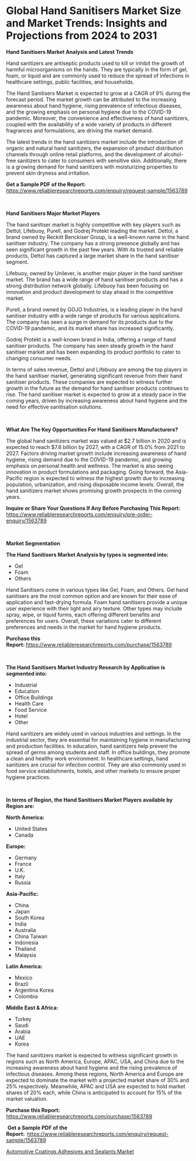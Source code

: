 <p><h1>Global Hand Sanitisers Market Size and Market Trends: Insights and Projections from 2024 to 2031</h1></p><p><strong>Hand Sanitisers Market Analysis and Latest Trends</strong></p>
<p><p>Hand sanitizers are antiseptic products used to kill or inhibit the growth of harmful microorganisms on the hands. They are typically in the form of gel, foam, or liquid and are commonly used to reduce the spread of infections in healthcare settings, public facilities, and households.</p><p>The Hand Sanitisers Market is expected to grow at a CAGR of 9% during the forecast period. The market growth can be attributed to the increasing awareness about hand hygiene, rising prevalence of infectious diseases, and the growing emphasis on personal hygiene due to the COVID-19 pandemic. Moreover, the convenience and effectiveness of hand sanitizers, coupled with the availability of a wide variety of products in different fragrances and formulations, are driving the market demand.</p><p>The latest trends in the hand sanitizers market include the introduction of organic and natural hand sanitizers, the expansion of product distribution channels through online retail platforms, and the development of alcohol-free sanitizers to cater to consumers with sensitive skin. Additionally, there is a growing demand for hand sanitizers with moisturizing properties to prevent skin dryness and irritation.</p></p>
<p><strong>Get a Sample PDF of the Report:&nbsp;</strong> <a href="https://www.reliableresearchreports.com/enquiry/request-sample/1563789">https://www.reliableresearchreports.com/enquiry/request-sample/1563789</a></p>
<p>&nbsp;</p>
<p><strong>Hand Sanitisers Major Market Players</strong></p>
<p><p>The hand sanitiser market is highly competitive with key players such as Dettol, Lifebuoy, Purell, and Godrej Protekt leading the market. Dettol, a brand owned by Reckitt Benckiser Group, is a well-known name in the hand sanitiser industry. The company has a strong presence globally and has seen significant growth in the past few years. With its trusted and reliable products, Dettol has captured a large market share in the hand sanitiser segment.</p><p>Lifebuoy, owned by Unilever, is another major player in the hand sanitiser market. The brand has a wide range of hand sanitiser products and has a strong distribution network globally. Lifebuoy has been focusing on innovation and product development to stay ahead in the competitive market.</p><p>Purell, a brand owned by GOJO Industries, is a leading player in the hand sanitiser industry with a wide range of products for various applications. The company has seen a surge in demand for its products due to the COVID-19 pandemic, and its market share has increased significantly.</p><p>Godrej Protekt is a well-known brand in India, offering a range of hand sanitiser products. The company has seen steady growth in the hand sanitiser market and has been expanding its product portfolio to cater to changing consumer needs.</p><p>In terms of sales revenue, Dettol and Lifebuoy are among the top players in the hand sanitiser market, generating significant revenue from their hand sanitiser products. These companies are expected to witness further growth in the future as the demand for hand sanitiser products continues to rise. The hand sanitiser market is expected to grow at a steady pace in the coming years, driven by increasing awareness about hand hygiene and the need for effective sanitisation solutions.</p></p>
<p>&nbsp;</p>
<p><strong>What Are The Key Opportunities For Hand Sanitisers Manufacturers?</strong></p>
<p><p>The global hand sanitizers market was valued at $2.7 billion in 2020 and is expected to reach $7.8 billion by 2027, with a CAGR of 15.0% from 2021 to 2027. Factors driving market growth include increasing awareness of hand hygiene, rising demand due to the COVID-19 pandemic, and growing emphasis on personal health and wellness. The market is also seeing innovation in product formulations and packaging. Going forward, the Asia-Pacific region is expected to witness the highest growth due to increasing population, urbanization, and rising disposable income levels. Overall, the hand sanitizers market shows promising growth prospects in the coming years.</p></p>
<p><strong>Inquire or Share Your Questions If Any Before Purchasing This Report:</strong> <a href="https://www.reliableresearchreports.com/enquiry/pre-order-enquiry/1563789">https://www.reliableresearchreports.com/enquiry/pre-order-enquiry/1563789</a></p>
<p>&nbsp;</p>
<p><strong>Market Segmentation</strong></p>
<p><strong>The Hand Sanitisers Market Analysis by types is segmented into:</strong></p>
<p><ul><li>Gel</li><li>Foam</li><li>Others</li></ul></p>
<p><p>Hand Sanitisers come in various types like Gel, Foam, and Others. Gel hand sanitisers are the most common option and are known for their ease of application and fast-drying formula. Foam hand sanitisers provide a unique user experience with their light and airy texture. Other types may include spray, wipe, or liquid forms, each offering different benefits and preferences for users. Overall, these variations cater to different preferences and needs in the market for hand hygiene products.</p></p>
<p><strong>Purchase this Report:&nbsp;</strong><a href="https://www.reliableresearchreports.com/purchase/1563789">https://www.reliableresearchreports.com/purchase/1563789</a></p>
<p>&nbsp;</p>
<p><strong>The Hand Sanitisers Market Industry Research by Application is segmented into:</strong></p>
<p><ul><li>Industrial</li><li>Education</li><li>Office Buildings</li><li>Health Care</li><li>Food Service</li><li>Hotel</li><li>Other</li></ul></p>
<p><p>Hand sanitizers are widely used in various industries and settings. In the industrial sector, they are essential for maintaining hygiene in manufacturing and production facilities. In education, hand sanitizers help prevent the spread of germs among students and staff. In office buildings, they promote a clean and healthy work environment. In healthcare settings, hand sanitizers are crucial for infection control. They are also commonly used in food service establishments, hotels, and other markets to ensure proper hygiene practices.</p></p>
<p>&nbsp;</p>
<p><strong>In terms of Region, the Hand Sanitisers Market Players available by Region are:</strong></p>
<p>
    <p> <strong> North America: </strong>
        <ul>
            <li>United States</li>
            <li>Canada</li>
        </ul>
        </p> 
    <p> <strong> Europe: </strong>
        <ul>
            <li>Germany</li>
            <li>France</li>
            <li>U.K.</li>
            <li>Italy</li>
            <li>Russia</li>
        </ul>
        </p> 
    <p> <strong> Asia-Pacific: </strong>
        <ul>
            <li>China</li>
            <li>Japan</li>
            <li>South Korea</li>
            <li>India</li>
            <li>Australia</li>
            <li>China Taiwan</li>
            <li>Indonesia</li>
            <li>Thailand</li>
            <li>Malaysia</li>
        </ul>
        </p> 
    <p> <strong> Latin America: </strong>
        <ul>
            <li>Mexico</li>
            <li>Brazil</li>
            <li>Argentina Korea</li>
            <li>Colombia</li>
        </ul>
        </p> 
    <p> <strong> Middle East & Africa: </strong>
        <ul>
            <li>Turkey</li>
            <li>Saudi</li>
            <li>Arabia</li>
            <li>UAE</li>
            <li>Korea</li>
        </ul>
    </p>
    </p>
<p><p>The hand sanitizers market is expected to witness significant growth in regions such as North America, Europe, APAC, USA, and China due to the increasing awareness about hand hygiene and the rising prevalence of infectious diseases. Among these regions, North America and Europe are expected to dominate the market with a projected market share of 30% and 25% respectively. Meanwhile, APAC and USA are expected to hold market shares of 20% each, while China is anticipated to account for 15% of the market valuation.</p></p>
<p><strong>Purchase this Report: </strong><a href="https://www.reliableresearchreports.com/purchase/1563789">https://www.reliableresearchreports.com/purchase/1563789</a></p>
<p>&nbsp;<strong>Get a Sample PDF of the Report:&nbsp;&nbsp;</strong><a href="https://www.reliableresearchreports.com/enquiry/request-sample/1563789">https://www.reliableresearchreports.com/enquiry/request-sample/1563789</a></p>
<p><strong></strong></p>
<p><p><a href="https://adventurous-uranium-ef9.notion.site/Automotive-Coatings-Adhesives-and-Sealants-Market-Size-2024-2031-Global-Industrial-Analysis-Key-G-d054ab861aab4c80befea2af8a9d98d2">Automotive Coatings Adhesives and Sealants Market</a></p></p>